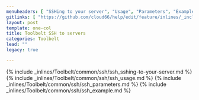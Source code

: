 ```yaml
---
menuheaders: [ "SSHing to your server", "Usage", "Parameters", "Example" ]
gitlinks: [ "https://github.com/cloud66/help/edit/feature/inlines/_includes/_inlines/Toolbelt/common/ssh/ssh_sshing-to-your-server.md", "https://github.com/cloud66/help/edit/feature/inlines/_includes/_inlines/Toolbelt/common/ssh/ssh_usage.md", "https://github.com/cloud66/help/edit/feature/inlines/_includes/_inlines/Toolbelt/common/ssh/ssh_parameters.md", "https://github.com/cloud66/help/edit/feature/inlines/_includes/_inlines/Toolbelt/common/ssh/ssh_example.md" ]
layout: post
template: one-col
title: Toolbelt SSH to servers
categories: Toolbelt
lead: ""
legacy: true

---
```


<a name="1"></a>{% include _inlines/Toolbelt/common/ssh/ssh_sshing-to-your-server.md %}
<a name="2"></a>{% include _inlines/Toolbelt/common/ssh/ssh_usage.md %}
<a name="3"></a>{% include _inlines/Toolbelt/common/ssh/ssh_parameters.md %}
<a name="4"></a>{% include _inlines/Toolbelt/common/ssh/ssh_example.md %}